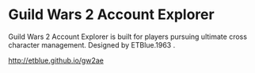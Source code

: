 # Guild Wars 2 Account Explorer

Guild Wars 2 Account Explorer is built for players pursuing ultimate cross character management. Designed by ETBlue.1963 .

http://etblue.github.io/gw2ae  